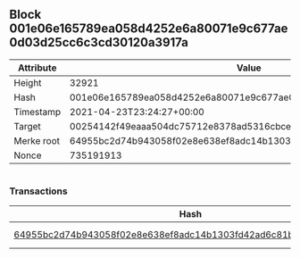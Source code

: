 ## Block 001e06e165789ea058d4252e6a80071e9c677ae0d03d25cc6c3cd30120a3917a

Attribute | Value
--- | ---
Height | 32921
Hash | 001e06e165789ea058d4252e6a80071e9c677ae0d03d25cc6c3cd30120a3917a
Timestamp | 2021-04-23T23:24:27+00:00
Target | 00254142f49eaaa504dc75712e8378ad5316cbcead634704b3734b6271167cc4
Merke root | 64955bc2d74b943058f02e8e638ef8adc14b1303fd42ad6c81b6eb560038796c
Nonce | 735191913

```

```

### Transactions

Hash | Amount
--- | ---
[64955bc2d74b943058f02e8e638ef8adc14b1303fd42ad6c81b6eb560038796c](64955bc2d74b943058f02e8e638ef8adc14b1303fd42ad6c81b6eb560038796c.md) | 10.00000000 SKEPTI 
